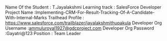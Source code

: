Name Of the Student    : T.Jayalakshmi
Learning track         : SalesForce Developer
Project Name           :Implementing-CRM-For-Result-Tracking-Of-A-Candidate-With-Internal-Marks
Trailhead Profile      : https://www.salesforce.com/trailblazer/jayalakshmithupakula
Developer Org Username :ammuluroyal1927@gdcproject.com
Developer Org Password :Gayatri@123
Position               : Team Leader
